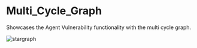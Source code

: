 # Multi_Cycle_Graph

Showcases the Agent Vulnerability functionality with the multi cycle graph.

![stargraph](../../docs/_figures/MultiCycle.png)
